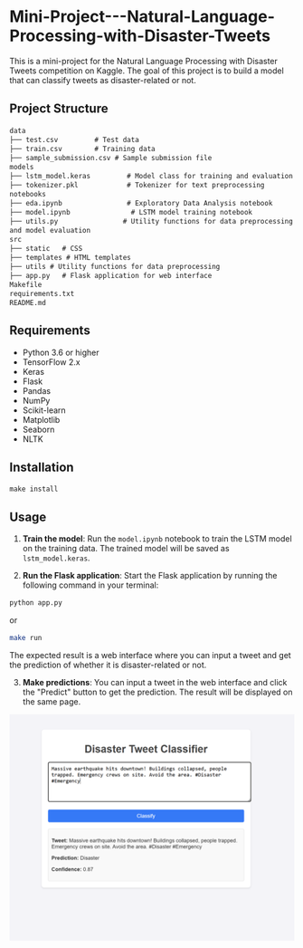 # Mini-Project---Natural-Language-Processing-with-Disaster-Tweets

This is a mini-project for the Natural Language Processing with Disaster Tweets competition on Kaggle. The goal of this project is to build a model that can classify tweets as disaster-related or not.

## Project Structure 
```
data
├── test.csv         # Test data
├── train.csv        # Training data
├── sample_submission.csv # Sample submission file  
models
├── lstm_model.keras         # Model class for training and evaluation
├── tokenizer.pkl            # Tokenizer for text preprocessing
notebooks
├── eda.ipynb                # Exploratory Data Analysis notebook
├── model.ipynb               # LSTM model training notebook
├── utils.py                # Utility functions for data preprocessing and model evaluation
src
├── static   # CSS
├── templates # HTML templates
├── utils # Utility functions for data preprocessing
├── app.py   # Flask application for web interface
Makefile
requirements.txt
README.md
```
## Requirements
- Python 3.6 or higher
- TensorFlow 2.x
- Keras
- Flask
- Pandas
- NumPy
- Scikit-learn
- Matplotlib
- Seaborn
- NLTK

## Installation

```
make install
```

## Usage
1. **Train the model**: Run the `model.ipynb` notebook to train the LSTM model on the training data. The trained model will be saved as `lstm_model.keras`. 

2. **Run the Flask application**: Start the Flask application by running the following command in your terminal:

```bash
python app.py
```

or 
```bash
make run
```

The expected result is a web interface where you can input a tweet and get the prediction of whether it is disaster-related or not.

3. **Make predictions**: You can input a tweet in the web interface and click the "Predict" button to get the prediction. The result will be displayed on the same page.

![webapp](webapp.png)